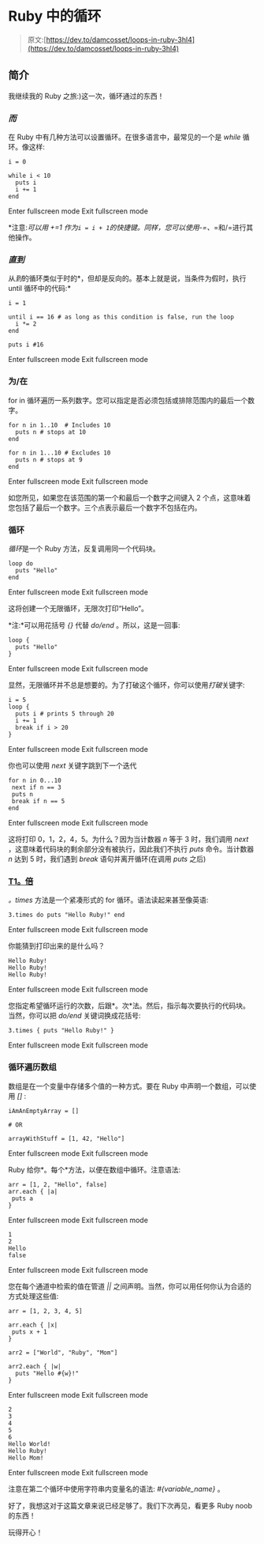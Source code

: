 # Ruby 中的循环

> 原文:[https://dev.to/damcosset/loops-in-ruby-3hl4](https://dev.to/damcosset/loops-in-ruby-3hl4)

## 简介

我继续我的 Ruby 之旅:)这一次，循环通过的东西！

### *而*

在 Ruby 中有几种方法可以设置循环。在很多语言中，最常见的一个是 *while* 循环。像这样:

```
i = 0

while i < 10
  puts i
  i += 1
end 
```

Enter fullscreen mode Exit fullscreen mode

*注意:*可以用 *+=1* 作为`i = i + 1`的快捷键。同样，您可以使用-=、*=和/=进行其他操作。

### *直到*

从*到*的循环类似于时的*，但却是反向的。基本上就是说，当条件为假时，执行 until 循环中的代码:* 

```
i = 1

until i == 16 # as long as this condition is false, run the loop
  i *= 2
end

puts i #16 
```

Enter fullscreen mode Exit fullscreen mode

### 为/在

for in 循环遍历一系列数字。您可以指定是否必须包括或排除范围内的最后一个数字。

```
for n in 1..10  # Includes 10
  puts n # stops at 10
end

for n in 1...10 # Excludes 10
  puts n # stops at 9
end 
```

Enter fullscreen mode Exit fullscreen mode

如您所见，如果您在该范围的第一个和最后一个数字之间键入 2 个点，这意味着您包括了最后一个数字。三个点表示最后一个数字不包括在内。

### 循环

*循环*是一个 Ruby 方法，反复调用同一个代码块。

```
loop do 
  puts "Hello" 
end 
```

Enter fullscreen mode Exit fullscreen mode

这将创建一个无限循环，无限次打印“Hello”。

*注:*可以用花括号 *{}* 代替 *do/end* 。所以，这是一回事:

```
loop {
  puts "Hello"
} 
```

Enter fullscreen mode Exit fullscreen mode

显然，无限循环并不总是想要的。为了打破这个循环，你可以使用*打破*关键字:

```
i = 5
loop {
  puts i # prints 5 through 20
  i += 1
  break if i > 20 
} 
```

Enter fullscreen mode Exit fullscreen mode

你也可以使用 *next* 关键字跳到下一个迭代

```
for n in 0...10 
 next if n == 3
 puts n
 break if n == 5
end 
```

Enter fullscreen mode Exit fullscreen mode

这将打印 0，1，2，4，5。为什么？因为当计数器 *n* 等于 3 时，我们调用 *next* ，这意味着代码块的剩余部分没有被执行，因此我们不执行 *puts* 命令。当计数器 *n* 达到 5 时，我们遇到 *break* 语句并离开循环(在调用 *puts* 之后)

### [T1。倍](#times)

*。times* 方法是一个紧凑形式的 for 循环。语法读起来甚至像英语:

```
3.times do puts "Hello Ruby!" end 
```

Enter fullscreen mode Exit fullscreen mode

你能猜到打印出来的是什么吗？

```
Hello Ruby!
Hello Ruby!
Hello Ruby! 
```

Enter fullscreen mode Exit fullscreen mode

您指定希望循环运行的次数，后跟*。次*法。然后，指示每次要执行的代码块。当然，你可以把 *do/end* 关键词换成花括号:

```
3.times { puts "Hello Ruby!" } 
```

Enter fullscreen mode Exit fullscreen mode

### 循环遍历数组

数组是在一个变量中存储多个值的一种方式。要在 Ruby 中声明一个数组，可以使用 *[]* :

```
iAmAnEmptyArray = []

# OR

arrayWithStuff = [1, 42, "Hello"] 
```

Enter fullscreen mode Exit fullscreen mode

Ruby 给你*。每个*方法，以便在数组中循环。注意语法:

```
arr = [1, 2, "Hello", false]
arr.each { |a|
 puts a 
} 
```

Enter fullscreen mode Exit fullscreen mode

```
1
2
Hello
false 
```

Enter fullscreen mode Exit fullscreen mode

您在每个通道中检索的值在管道 *||* 之间声明。当然，你可以用任何你认为合适的方式处理这些值:

```
arr = [1, 2, 3, 4, 5]

arr.each { |x|
 puts x + 1
}

arr2 = ["World", "Ruby", "Mom"]

arr2.each { |w|
  puts "Hello #{w}!"
} 
```

Enter fullscreen mode Exit fullscreen mode

```
2
3
4
5
6
Hello World!
Hello Ruby!
Hello Mom! 
```

Enter fullscreen mode Exit fullscreen mode

注意在第二个循环中使用字符串内变量名的语法: *#{variable_name}* 。

好了，我想这对于这篇文章来说已经足够了。我们下次再见，看更多 Ruby noob 的东西！

玩得开心！